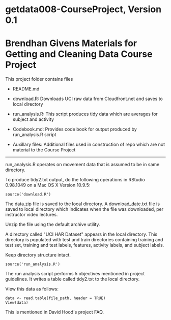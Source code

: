 getdata008-CourseProject, Version 0.1
========================
Brendhan Givens
Materials for Getting and Cleaning Data
Course Project
========================

This project folder contains files

- README.md

- download.R:  Downloads UCI raw data from Cloudfront.net and saves to local directory 

- run_analysis.R:  This script produces tidy data which are averages for subject and activity

- Codebook.md:  Provides code book for output produced by run_analysis.R script

- Auxillary files:  Additional files used in construction of repo which are not material to the Course Project

---

run_analysis.R operates on movement data that is assumed to be in same directory.

To produce tidy2.txt output, do the following operations in RStudio 0.98.1049 on a Mac OS X Version 10.9.5:

    source('download.R')

The data.zip file is saved to the local directory.  A download_date.txt file is saved to local directory which indicates when the file was downloaded, per instructor video lectures.

Unzip the file using the default archive utility.  

A directory called "UCI HAR Dataset" appears in the local directory.  This directory is populated with test and train directories containing training and test set, training and test labels, features, activity labels, and subject labels.

Keep directory structure intact. 

    source('run_analysis.R')

The run analysis script performs 5 objectives mentioned in project guidelines.  It writes a table called tidy2.txt to the local directory.

View this data as follows:

    data <- read.table(file_path, header = TRUE)
    View(data)

This is mentioned in David Hood's project FAQ.

